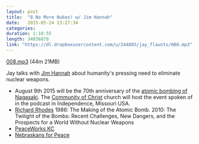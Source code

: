 ```yaml
---
layout: post
title:  "8 No More Nukes! w/ Jim Hannah"
date:   2015-05-24 13:27:34
categories: 
duration: 1:10:55
length: 34036878
link: "https://dl.dropboxusercontent.com/u/244885/jay_flaunts/008.mp3"
---
```


<a href="{{site.dropbox_url}}/008.mp3" target="_blank">008.mp3</a> (44m 21MB) 

Jay talks with [Jim Hannah](https://www.facebook.com/jim.hannah.988) about humanity's pressing need to eliminate nuclear weapons.

* August 9th 2015 will be the 70th anniversary of the 
[atomic bombing of Nagasaki](http://en.wikipedia.org/wiki/Atomic_bombings_of_Hiroshima_and_Nagasaki). The [Community of Christ](http://cofchrist.org) church will host the event spoken of in the podcast
in Independence, Missouri USA.
* [Richard Rhodes](http://en.wikipedia.org/wiki/Richard_Rhodes)
1986: The Making of the Atomic Bomb. 
2010: The Twilight of the Bombs: Recent Challenges, New Dangers, and the Prospects for a World Without Nuclear Weapons
* [PeaceWorks KC](http://www.peaceworkskc.org)
* [Nebraskans for Peace](http://nebraskansforpeace.org/)

